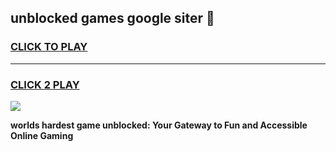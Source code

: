 
## unblocked games google siter 👋
<h3>
<a href="https://premium.freeplayer.one?title=unblocked_games_google_siter&ref=13F">CLICK TO PLAY</a></h3>
<hr>

<h3>
<a href="https://premium.freeplayer.one?title=unblocked_games_google_siter&ref=13F">CLICK 2 PLAY</a>
  
</h3>

<a href="https://premium.freeplayer.one?title=unblocked_games_google_siter&ref=12F/"><img src="https://clearcache.store/games.png"></a>


**worlds hardest game unblocked: Your Gateway to Fun and Accessible Online Gaming**
